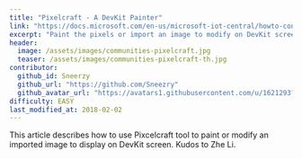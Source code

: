 ```yaml
---
title: "Pixelcraft - A DevKit Painter"
link: "https://docs.microsoft.com/en-us/microsoft-iot-central/howto-connect-devkit"
excerpt: "Paint the pixels or import an image to modify on DevKit screen, all within browser now."
header:
  image: /assets/images/communities-pixelcraft.jpg
  teaser: /assets/images/communities-pixelcraft-th.jpg
contributor:
  github_id: Sneerzy
  github_url: "https://github.com/Sneezry"
  github_avatar_url: "https://avatars1.githubusercontent.com/u/1621293?s=60&v=4"
difficulty: EASY
last_modified_at: 2018-02-02
---
```


This article describes how to use Pixcelcraft tool to paint or modify an imported image to display on DevKit screen. Kudos to Zhe Li.
